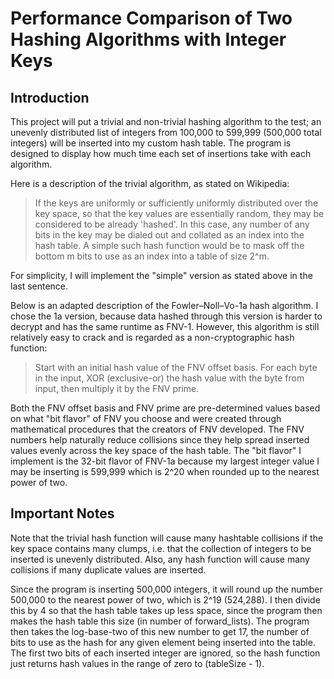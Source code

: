 # Performance Comparison of Two Hashing Algorithms with Integer Keys
## Introduction

This project will put a trivial and non-trivial hashing algorithm to the test; an unevenly
distributed list of integers from 100,000 to 599,999 (500,000 total integers) will be inserted
into my custom hash table. The program is designed to display how much time each set of
insertions take with each algorithm.

Here is a description of the trivial algorithm, as stated on Wikipedia:

> If the keys are uniformly or sufficiently uniformly distributed over the key space,
so that the key values are essentially random, they may be considered to be already 'hashed'.
In this case, any number of any bits in the key may be dialed out and collated as an index
into the hash table. A simple such hash function would be to mask off the bottom m bits
to use as an index into a table of size 2^m.

For simplicity, I will implement the "simple" version as stated above in the last sentence.

Below is an adapted description of the Fowler–Noll–Vo-1a hash algorithm. I chose the 1a version, because data
hashed through this version is harder to decrypt and has the same runtime as FNV-1. However, this
algorithm is still relatively easy to crack and is regarded as a non-cryptographic hash function:

> Start with an initial hash value of the FNV offset basis. For each byte in the input, XOR
> (exclusive-or) the hash value with the byte from input, then multiply it by the FNV prime.

Both the FNV offset basis and FNV prime are pre-determined values based on what "bit flavor" of
FNV you choose and were created through mathematical procedures that the creators of FNV developed.
The FNV numbers help naturally reduce collisions since they help spread inserted values evenly across the
key space of the hash table. The "bit flavor" I implement is the 32-bit flavor of FNV-1a because my largest
integer value I may be inserting is 599,999 which is 2^20 when rounded up to the nearest power of two.

## Important Notes

Note that the trivial hash function will cause many hashtable collisions if the key space contains
many clumps, i.e. that the collection of integers to be inserted is unevenly distributed. Also,
any hash function will cause many collisions if many duplicate values are inserted.

Since the program is inserting 500,000 integers, it will round up the number 500,000 to the nearest
power of two, which is 2^19 (524,288). I then divide this by 4 so that the hash table takes up less space,
since the program then makes the hash table this size (in number of forward_lists). The program then takes the
log-base-two of this new number to get 17, the number of bits to use as the hash for any given element being
inserted into the table. The first two bits of each inserted integer are ignored, so the hash function just
returns hash values in the range of zero to (tableSize - 1).
